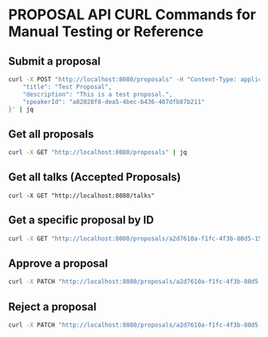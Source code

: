 # PROPOSAL API CURL Commands for Manual Testing or Reference

## Submit a proposal

```bash
curl -X POST "http://localhost:8080/proposals" -H "Content-Type: application/json" -d '{
    "title": "Test Proposal",
    "description": "This is a test proposal.",
    "speakerId": "a82028f8-dea5-4bec-b436-407dfb87b211"
}' | jq
```

## Get all proposals

```bash
curl -X GET "http://localhost:8080/proposals" | jq
```

## Get all talks (Accepted Proposals)

```shell
curl -X GET "http://localhost:8080/talks" 
```

## Get a specific proposal by ID

```bash
curl -X GET "http://localhost:8080/proposals/a2d7610a-f1fc-4f3b-80d5-15b242a62b47" | jq
```

## Approve a proposal

```bash
curl -X PATCH "http://localhost:8080/proposals/a2d7610a-f1fc-4f3b-80d5-15b242a62b47/approve"
```

## Reject a proposal

```bash
curl -X PATCH "http://localhost:8080/proposals/a2d7610a-f1fc-4f3b-80d5-15b242a62b47/reject"
```
